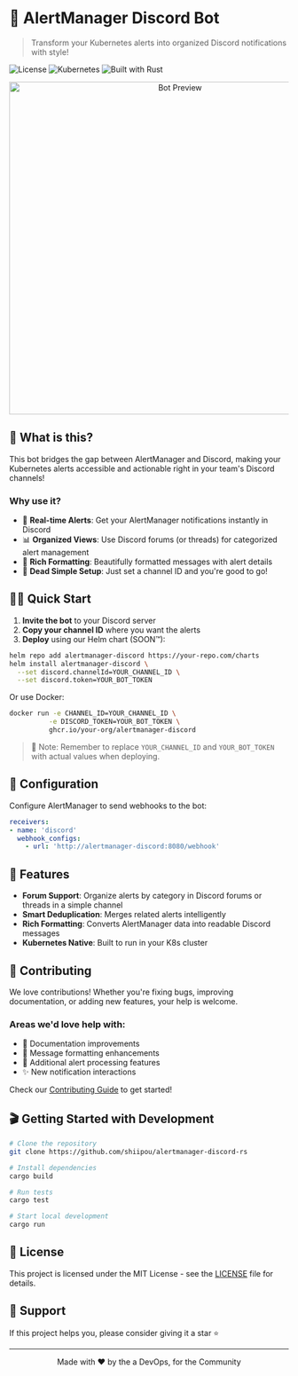 # 🚨 AlertManager Discord Bot

> Transform your Kubernetes alerts into organized Discord notifications with style!

![License](https://img.shields.io/badge/license-MIT-blue.svg)
![Kubernetes](https://img.shields.io/badge/kubernetes-ready-brightgreen.svg)
![Built with Rust](https://img.shields.io/badge/built%20with-Rust-orange.svg)

<p align="center">
  <img src="docs/assets/preview.png" alt="Bot Preview" width="600">
</p>

## 🎯 What is this?

This bot bridges the gap between AlertManager and Discord, making your Kubernetes alerts accessible and actionable right in your team's Discord channels!

### Why use it?

- 🔄 **Real-time Alerts**: Get your AlertManager notifications instantly in Discord
- 📊 **Organized Views**: Use Discord forums (or threads) for categorized alert management
- 🎨 **Rich Formatting**: Beautifully formatted messages with alert details
- 🚀 **Dead Simple Setup**: Just set a channel ID and you're good to go!

## 🏃‍♂️ Quick Start

1. **Invite the bot** to your Discord server
2. **Copy your channel ID** where you want the alerts
3. **Deploy** using our Helm chart (SOON™):

```bash
helm repo add alertmanager-discord https://your-repo.com/charts
helm install alertmanager-discord \
  --set discord.channelId=YOUR_CHANNEL_ID \
  --set discord.token=YOUR_BOT_TOKEN
```

Or use Docker:

```bash
docker run -e CHANNEL_ID=YOUR_CHANNEL_ID \
          -e DISCORD_TOKEN=YOUR_BOT_TOKEN \
          ghcr.io/your-org/alertmanager-discord
```

> 📝 Note: Remember to replace `YOUR_CHANNEL_ID` and `YOUR_BOT_TOKEN` with actual values when deploying.

## 🔧 Configuration

Configure AlertManager to send webhooks to the bot:

```yaml
receivers:
- name: 'discord'
  webhook_configs:
    - url: 'http://alertmanager-discord:8080/webhook'
```

## 🌟 Features

- **Forum Support**: Organize alerts by category in Discord forums or threads in a simple channel
- **Smart Deduplication**: Merges related alerts intelligently
- **Rich Formatting**: Converts AlertManager data into readable Discord messages
- **Kubernetes Native**: Built to run in your K8s cluster

## 🤝 Contributing

We love contributions! Whether you're fixing bugs, improving documentation, or adding new features, your help is welcome.

### Areas we'd love help with:

- 📝 Documentation improvements
- 🎨 Message formatting enhancements
- 🔧 Additional alert processing features
- ✨ New notification interactions

Check our [Contributing Guide](CONTRIBUTING.md) to get started!

## 🎬 Getting Started with Development

```bash
# Clone the repository
git clone https://github.com/shiipou/alertmanager-discord-rs

# Install dependencies
cargo build

# Run tests
cargo test

# Start local development
cargo run
```

## 📜 License

This project is licensed under the MIT License - see the [LICENSE](LICENSE) file for details.

## 💖 Support

If this project helps you, please consider giving it a star ⭐️

---

<p align="center">
Made with ❤️ by the a DevOps, for the Community
</p>
